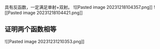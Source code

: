 具有反函数，一定满足单射+双射。
![[Pasted image 20231218104357.png]]
![[Pasted image 20231218104421.png]]
## 证明两个函数相等
![[Pasted image 20231231210353.png]]
